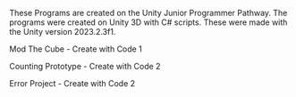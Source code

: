 These Programs are created on the Unity Junior Programmer Pathway. The programs were created on Unity 3D with C# scripts. These were made with the Unity version 2023.2.3f1.

Mod The Cube - Create with Code 1

Counting Prototype - Create with Code 2

Error Project - Create with Code 2
